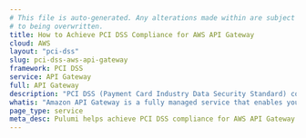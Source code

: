 ```yaml
---
# This file is auto-generated. Any alterations made within are subject
# to being overwritten.
title: How to Achieve PCI DSS Compliance for AWS API Gateway
cloud: AWS
layout: "pci-dss"
slug: pci-dss-aws-api-gateway
framework: PCI DSS
service: API Gateway
full: API Gateway
description: "PCI DSS (Payment Card Industry Data Security Standard) compliance refers to the adherence to a set of security standards designed to protect card information during and after a financial transaction. These standards are established by the Payment Card Industry Security Standards Council (PCI SSC), which was founded by major credit card companies like Visa, MasterCard, American Express, Discover, and JCB."
whatis: "Amazon API Gateway is a fully managed service that enables you to create, publish, and manage APIs at any scale. It simplifies building and securing REST, HTTP, and WebSocket APIs, handling tasks like authorization, throttling, and monitoring. API Gateway integrates seamlessly with AWS services, allowing you to connect backend systems, Lambda functions, and other endpoints with ease."
page_type: service
meta_desc: Pulumi helps achieve PCI DSS compliance for AWS API Gateway by enforcing security, cost, and compliance requirements. Speak with an expert to get started.
---
```



